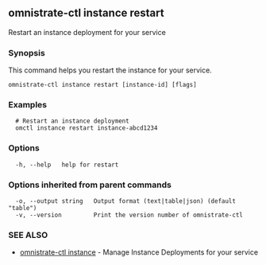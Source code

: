 ## omnistrate-ctl instance restart

Restart an instance deployment for your service

### Synopsis

This command helps you restart the instance for your service.

```
omnistrate-ctl instance restart [instance-id] [flags]
```

### Examples

```
  # Restart an instance deployment
  omctl instance restart instance-abcd1234
```

### Options

```
  -h, --help   help for restart
```

### Options inherited from parent commands

```
  -o, --output string   Output format (text|table|json) (default "table")
  -v, --version         Print the version number of omnistrate-ctl
```

### SEE ALSO

* [omnistrate-ctl instance](omnistrate-ctl_instance.md)	 - Manage Instance Deployments for your service

